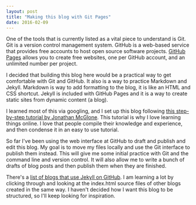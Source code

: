 ```yaml
---
layout: post
title: "Making this blog with Git Pages"
date: 2016-02-09
---
```


One of the tools that is currently listed as a vital piece to understand is Git. Git is a version control management system. GitHub is a web-based service that provides free accounts to host open source software projects. [GitHub Pages](https://pages.github.com/) allows you to create free websites, one per GitHub account, and an unlimited number per project. 

I decided that building this blog here would be a practical way to get comfortable with Git and GitHub. It also is a way to practice Markdown and Jekyll. Markdown is way to add formatting to the blog, it is like an HTML and CSS shortcut. Jekyll is included with GitHub Pages and it is a way to create static sites from dynamic content (a blog).

I learned most of this via googling, and I set up this blog following [this step-by-step tutorial by Jonathan McGlone](http://jmcglone.com/guides/github-pages/). This tutorial is why I love learning things online. I love that people compile their knowledge and experience, and then condense it in an easy to use tutorial. 

So far I've been using the web interface at GitHub to draft and publish and edit this blog. My goal is to move my files locally and use the Git interface to publish them instead. This will give me some initial practice with Git and the command line and version control. It will also allow me to write a bunch of drafts of blog posts and then publish them when they are finished.

There's a [list of blogs that use Jekyll on GitHub](https://github.com/jekyll/jekyll/wiki/Sites). I am learning a lot by clicking through and looking at the index.html source files of other blogs created in the same way. I haven't decided how I want this blog to be structured, so I'll keep looking for inspiration.
